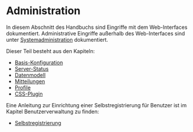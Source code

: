 # Administration

In diesem Abschnitt des Handbuchs sind Eingriffe mit dem Web-Interfaces dokumentiert. Administrative Eingriffe außerhalb des Web-Interfaces sind unter [Systemadministration](../../sysadmin/sysadmin.md) dokumentiert.

Dieser Teil besteht aus den Kapiteln:

* [Basis-Konfiguration](../administration/base-config/base-config.md)
* [Server-Status](../administration/server-status/server-status.md)
* [Datenmodell](../administration/datamodel/datamodel.md)
* [Mitteilungen](../administration/messages/messages.md)
* [Profile](../administration/profiles/profiles.md)
* [CSS-Plugin](../administration/cssplugin/cssplugin.md)

Eine Anleitung zur Einrichtung einer Selbstregistrierung für Benutzer ist im Kapitel Benutzerverwaltung zu finden:

* [Selbstregistrierung](../userprefs/selfregister/selfregister.md)





